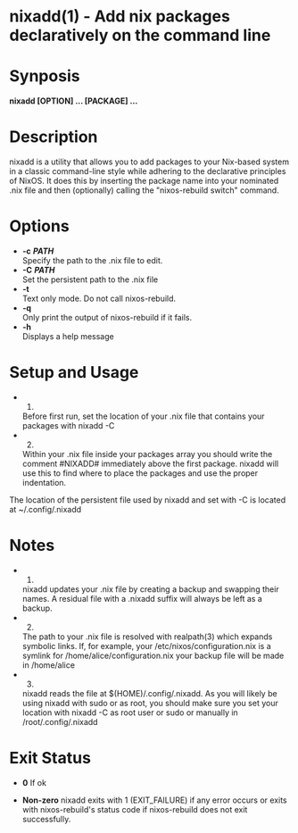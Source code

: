 # nixadd(1) - Add nix packages declaratively on the command line


<a name="synposis"></a>

# Synposis

**nixadd [OPTION] ... [PACKAGE] ...**

<a name="description"></a>

# Description

nixadd is a utility that allows you to add packages to your Nix-based system in a classic command-line style while adhering to the declarative principles of NixOS. It does this by inserting the package name into your nominated .nix file and then (optionally) calling the "nixos-rebuild switch" command.

<a name="options"></a>

# Options


* **-c** **_PATH_**  
  Specify the path to the .nix file to edit.
* **-C** **_PATH_**  
  Set the persistent path to the .nix file
* **-t**   
  Text only mode. Do not call nixos-rebuild.
* **-q**  
  Only print the output of nixos-rebuild if it fails.
* **-h**  
  Displays a help message

<a name="setup-and-usage"></a>

# Setup and Usage


* 1.  
  Before first run, set the location of your .nix file that contains your packages with nixadd -C
* 2.  
  Within your .nix file inside your packages array you should write the comment #NIXADD# immediately above the first package. nixadd will use this to find where to place the packages and use the proper indentation.
  
The location of the persistent file used by nixadd and set with -C is located at ~/.config/.nixadd  

<a name="notes"></a>

# Notes


* 1.  
  nixadd updates your .nix file by creating a backup and swapping their names. A residual file with a .nixadd suffix will always be left as a backup.
* 2.  
  The path to your .nix file is resolved with realpath(3) which expands symbolic links. If, for example, your /etc/nixos/configuration.nix is a symlink for /home/alice/configuration.nix your backup file will be made in /home/alice
* 3.  
  nixadd reads the file at $(HOME)/.config/.nixadd. As you will likely be using nixadd with sudo or as root, you should make sure you set your location with nixadd -C as root user or sudo or manually in /root/.config/.nixadd

<a name="exit-status"></a>

# Exit Status

* **0** 
If ok

* **Non-zero** 
  nixadd exits with 1 (EXIT_FAILURE) if any error occurs or exits with nixos-rebuild's status code if nixos-rebuild does not exit successfully.

